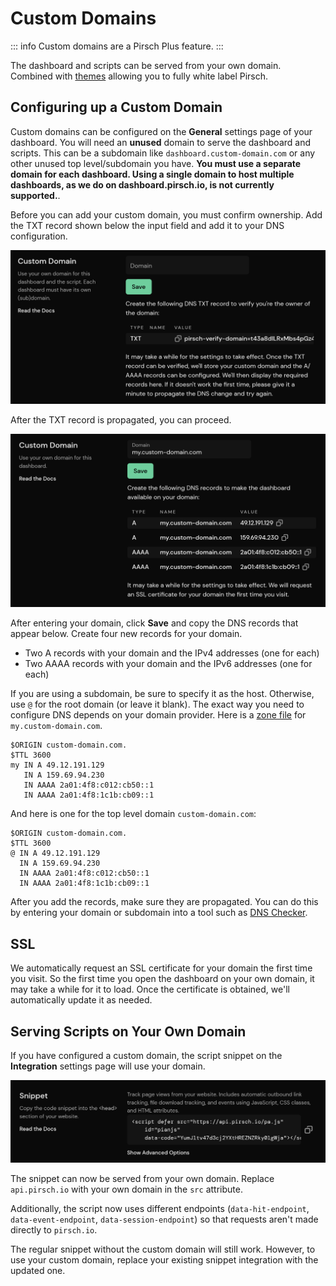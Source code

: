 # Custom Domains

::: info
Custom domains are a Pirsch Plus feature.
:::

The dashboard and scripts can be served from your own domain. Combined with [themes](/advanced/theme) allowing you to fully white label Pirsch.

## Configuring up a Custom Domain

Custom domains can be configured on the **General** settings page of your dashboard. You will need an **unused** domain to serve the dashboard and scripts. This can be a subdomain like `dashboard.custom-domain.com` or any other unused top level/subdomain you have. **You must use a separate domain for each dashboard. Using a single domain to host multiple dashboards, as we do on dashboard.pirsch.io, is not currently supported.**.

Before you can add your custom domain, you must confirm ownership. Add the TXT record shown below the input field and add it to your DNS configuration.

![Custom Domain Settings TXT Record](../static/advanced/custom-domain-settings-txt.png)

After the TXT record is propagated, you can proceed.

![Custom Domain Settings](../static/advanced/custom-domain-settings.png)

After entering your domain, click **Save** and copy the DNS records that appear below. Create four new records for your domain.

* Two A records with your domain and the IPv4 addresses (one for each)
* Two AAAA records with your domain and the IPv6 addresses (one for each)

If you are using a subdomain, be sure to specify it as the host. Otherwise, use `@` for the root domain (or leave it blank). The exact way you need to configure DNS depends on your domain provider. Here is a [zone file](https://en.wikipedia.org/wiki/Zone_file) for `my.custom-domain.com`.

```
$ORIGIN custom-domain.com.
$TTL 3600
my IN A 49.12.191.129
   IN A 159.69.94.230
   IN AAAA 2a01:4f8:c012:cb50::1
   IN AAAA 2a01:4f8:1c1b:cb09::1
```

And here is one for the top level domain `custom-domain.com`:

```
$ORIGIN custom-domain.com.
$TTL 3600
@ IN A 49.12.191.129
  IN A 159.69.94.230
  IN AAAA 2a01:4f8:c012:cb50::1
  IN AAAA 2a01:4f8:1c1b:cb09::1
```

After you add the records, make sure they are propagated. You can do this by entering your domain or subdomain into a tool such as [DNS Checker](https://dnschecker.org/).

## SSL

We automatically request an SSL certificate for your domain the first time you visit. So the first time you open the dashboard on your own domain, it may take a while for it to load. Once the certificate is obtained, we'll automatically update it as needed.

## Serving Scripts on Your Own Domain

If you have configured a custom domain, the script snippet on the **Integration** settings page will use your domain.

![Custom Domain Snippets](../static/advanced/custom-domain-snippets.png)

The snippet can now be served from your own domain. Replace `api.pirsch.io` with your own domain in the `src` attribute.

Additionally, the script now uses different endpoints (`data-hit-endpoint`, `data-event-endpoint`, `data-session-endpoint`) so that requests aren't made directly to `pirsch.io`.

The regular snippet without the custom domain will still work. However, to use your custom domain, replace your existing snippet integration with the updated one.
